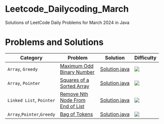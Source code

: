 # Leetcode_Dailycoding_March

Solutions of LeetCode Daily Problems for March 2024 in Java

# Problems and Solutions

| Category              	| Problem                       									| Solution                        					| Difficulty 						  |
|-------------------------------|-------------------------------------------------------------------------------------------------------|-----------------------------------------------------------------------|---------------------------------------------------------|
|`Array`, `Greedy`     		|[Maximum Odd Binary Number](https://leetcode.com/problems/maximum-odd-binary-number/)			|[Solution.java](2864.MaximumOddBinaryNumber/Solution.java)		|<img src="https://img.shields.io/badge/-Easy-green" />   |
|`Array`, `Pointer`		|[Squares of a Sorted Array](https://leetcode.com/problems/squares-of-a-sorted-array/)			|[Solution.java](977.SquaresofaSortedArray/Solution.java)		|<img src="https://img.shields.io/badge/-Easy-green" />	  |			
|`Linked List`, `Pointer`	|[Remove Nth Node From End of List](https://leetcode.com/problems/remove-nth-node-from-end-of-list/)	|[Solution.java](19.RemoveNthNodeFromEndofList/Solution.java)		|<img src="https://img.shields.io/badge/-Medium-orange" />|
|`Array`,`Pointer`,`Greedy`	|[Bag of Tokens](https://leetcode.com/problems/bag-of-tokens/)						|[Solution.java](948.BagofTokens/solution.java)				|<img src="https://img.shields.io/badge/-Medium-orange" />|
